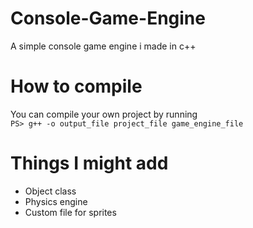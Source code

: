 # Console-Game-Engine
A simple console game engine i made in c++

# How to compile
You can compile your own project by running<br>
```PS> g++ -o output_file project_file game_engine_file```

# Things I might add
* Object class
* Physics engine
* Custom file for sprites
